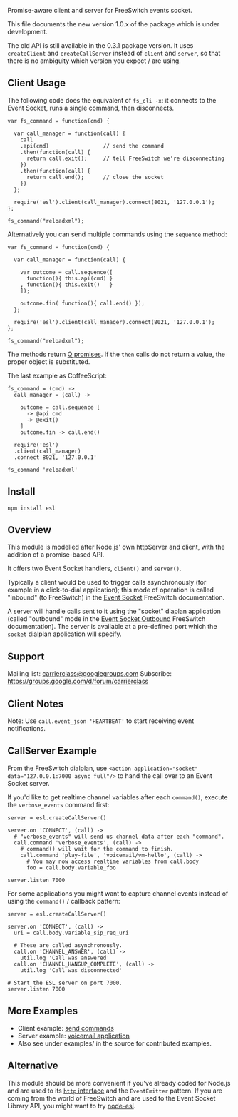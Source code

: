 Promise-aware client and server for FreeSwitch events socket.

This file documents the new version 1.0.x of the package which is under development.

The old API is still available in the 0.3.1 package version. It uses `createClient` and `createCallServer` instead of `client` and `server`, so that there is no ambiguity which version you expect / are using.

Client Usage
------------

The following code does the equivalent of `fs_cli -x`: it connects to the Event Socket, runs a single command, then disconnects.

    var fs_command = function(cmd) {

      var call_manager = function(call) {
        call
        .api(cmd)                 // send the command
        .then(function(call) {
          return call.exit();     // tell FreeSwitch we're disconnecting
        })
        .then(function(call) {
          return call.end();      // close the socket
        })
      };

      require('esl').client(call_manager).connect(8021, '127.0.0.1');
    };

    fs_command("reloadxml");

Alternatively you can send multiple commands using the `sequence` method:

    var fs_command = function(cmd) {

      var call_manager = function(call) {

        var outcome = call.sequence([
          function(){ this.api(cmd) }
        , function(){ this.exit()   }
        ]);

        outcome.fin( function(){ call.end() });
      };

      require('esl').client(call_manager).connect(8021, '127.0.0.1');
    };

    fs_command("reloadxml");

The methods return [Q promises](http://documentup.com/kriskowal/q/). If the `then` calls do not return a value, the proper object is substituted.

The last example as CoffeeScript:

    fs_command = (cmd) ->
      call_manager = (call) ->

        outcome = call.sequence [
          -> @api cmd
          -> @exit()
        ]
        outcome.fin -> call.end()

      require('esl')
      .client(call_manager)
      .connect 8021, '127.0.0.1'

    fs_command 'reloadxml'


Install
-------

    npm install esl

Overview
--------

This module is modelled after Node.js' own httpServer and client, with the addition of a promise-based API.

It offers two Event Socket handlers, `client()` and `server()`.

Typically a client would be used to trigger calls asynchronously (for example in a click-to-dial application); this mode of operation is called "inbound" (to FreeSwitch) in the [Event Socket](http://wiki.freeswitch.org/wiki/Event_Socket) FreeSwitch documentation.

A server will handle calls sent to it using the "socket" diaplan application (called "outbound" mode in the [Event Socket Outbound](http://wiki.freeswitch.org/wiki/Event_Socket_Outbound) FreeSwitch documentation).  The server is available at a pre-defined port which the `socket` dialplan application will specify.

Support
-------

Mailing list: <carrierclass@googlegroups.com>
Subscribe: <https://groups.google.com/d/forum/carrierclass>

Client Notes
--------------

Note: Use `call.event_json 'HEARTBEAT'` to start receiving event notifications.

CallServer Example
------------------

From the FreeSwitch dialplan, use `<action application="socket" data="127.0.0.1:7000 async full"/>` to hand the call over to an Event Socket server.

If you'd like to get realtime channel variables after each `command()`, execute the `verbose_events` command first:

    server = esl.createCallServer()

    server.on 'CONNECT', (call) ->
      # "verbose_events" will send us channel data after each "command".
      call.command 'verbose_events', (call) ->
        # command() will wait for the command to finish.
        call.command 'play-file', 'voicemail/vm-hello', (call) ->
          # You may now access realtime variables from call.body
          foo = call.body.variable_foo

    server.listen 7000

For some applications you might want to capture channel events instead of using the `command()` / callback pattern:

    server = esl.createCallServer()

    server.on 'CONNECT', (call) ->
      uri = call.body.variable_sip_req_uri

      # These are called asynchronously.
      call.on 'CHANNEL_ANSWER', (call) ->
        util.log 'Call was answered'
      call.on 'CHANNEL_HANGUP_COMPLETE', (call) ->
        util.log 'Call was disconnected'

    # Start the ESL server on port 7000.
    server.listen 7000

More Examples
-------------

* Client example: [send commands](https://github.com/shimaore/ccnq3/blob/master/applications/freeswitch/agents/freeswitch.coffee)
* Server example: [voicemail application](https://github.com/shimaore/ccnq3/tree/master/applications/voicemail/node/)
* Also see under examples/ in the source for contributed examples.

Alternative
-----------

This module should be more convenient if you've already coded for Node.js and are used to its [`http` interface](http://nodejs.org/api/http.html) and the `EventEmitter` pattern.
If you are coming from the world of FreeSwitch and are used to the Event Socket Library API, you might want to try [node-esl](https://github.com/englercj/node-esl).
